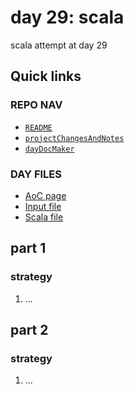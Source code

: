 # day 29: scala
scala attempt at day 29
## Quick links
### REPO NAV
* [`README`](./README.md)
* [`projectChangesAndNotes`](./projectChangesAndNotes.md)
* [`dayDocMaker`](./dayDocMaker.md)
### DAY FILES
* [AoC page](https://adventofcode.com/2023/day/29)
* [Input file](https://adventofcode.com/2023/day/29/input)
* [Scala file](../../src/main/scala/day29.scala)
## part 1
### strategy
1. ...
## part 2
### strategy
1. ...
